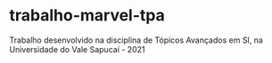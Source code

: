# trabalho-marvel-tpa
Trabalho desenvolvido na disciplina de Tópicos Avançados em SI, na Universidade do Vale Sapucaí - 2021
